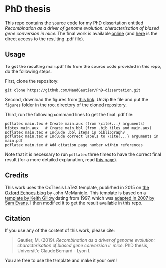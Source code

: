 PhD thesis
==========

This repo contains the source code for my PhD dissertation entitled *Recombination as a driver of genome evolution: characterisation of biased gene conversion in mice*. 
The final work is available [online](https://tel.archives-ouvertes.fr/tel-02435079) (and [here](https://tel.archives-ouvertes.fr/tel-02435079/document) is the direct access to the resulting .pdf file).




## Usage

To get the resulting main.pdf file from the source code provided in this repo, do the following steps.

First, clone the repository:
```
git clone https://github.com/MaudGautier/PhD-dissertation.git
```

Second, download the figures from [this link](https://drive.google.com/file/d/1IZKU3mR3yS3XeDWsDx0acAj7uOKOXZWc/view?usp=sharing).
Unzip the file and put the `figures` folder in the root directory of the cloned repository.


Third, run the following command lines to get the final .pdf file:
```
pdflatex main.tex # Create main.aux (from \cite{...} arguments)
bibtex main.aux   # Create main.bbl (from .bib files and main.aux)
pdflatex main.tex # Include .bbl items in bibliography 
pdflatex main.tex # Include correct labels to \cite{...} arguments in main.pdf
pdflatex main.tex # Add citation page number within references
```

Note that it is necessary to run `pdflatex` three times to have the correct final result (for a more detailed explanation, read [this page](https://tex.stackexchange.com/questions/53235/why-does-latex-bibtex-need-three-passes-to-clear-up-all-warnings)).




## Credits

This work uses the OxThesis LaTeX template, published in 2015 on [the Oxford Echoes blog](https://www.oxfordechoes.com/oxford-thesis-template/) by John McManigle.
This template is based on a [template by Keith Gillow](https://www.maths.ox.ac.uk/members/it/faqs/latex/thesis-class) dating from 1997, which was [adapted in 2007 by Sam Evans](http://evansresearch.org/2010/05/oxford-thesis-latex-template/).
I then modified it to get the result available in this repo.




## Citation

If you use any of the content of this work, please cite:

> Gautier, M. (2019). *Recombination as a driver of genome evolution: characterisation of biased gene conversion in mice.* PhD thesis, Universit\'e Claude Bernard - Lyon I.

You are free to use the template and make it your own!


